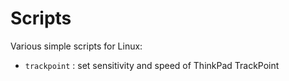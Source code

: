 # Scripts

Various simple scripts for Linux:

* `trackpoint` : set sensitivity and speed of ThinkPad TrackPoint
